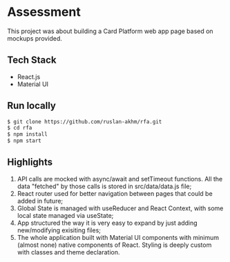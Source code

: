 # Assessment

This project was about building a Card Platform web app page based on mockups provided.

## Tech Stack

- React.js
- Material UI

## Run locally

```sh
$ git clone https://github.com/ruslan-akhm/rfa.git
$ cd rfa
$ npm install
$ npm start
```

## Highlights

1. API calls are mocked with async/await and setTimeout functions. All the data "fetched" by those calls is stored in src/data/data.js file;
2. React router used for better navigation between pages that could be added in future;
3. Global State is managed with useReducer and React Context, with some local state managed via useState;
4. App structured the way it is very easy to expand by just adding new/modifying exisiting files;
5. The whole application built with Material UI components with minimum (almost none) native components of React. Styling is deeply custom with classes and theme declaration.
